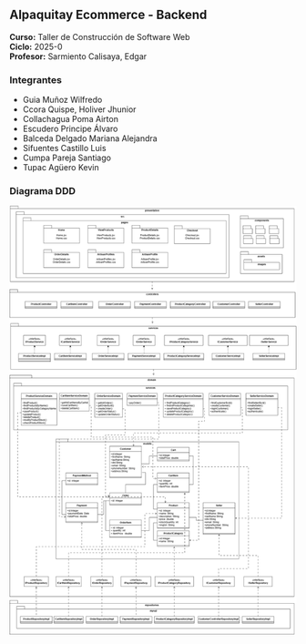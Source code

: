 ## Alpaquitay Ecommerce - Backend
**Curso:**  Taller de Construcción de Software Web  
**Ciclo:** 2025-0  
**Profesor:** Sarmiento Calisaya, Edgar

### Integrantes ###
- Guia Muñoz Wilfredo
- Ccora Quispe, Holiver Jhunior
- Collachagua Poma Airton
- Escudero Principe Álvaro
- Balceda Delgado Mariana Alejandra
- Sifuentes Castillo Luis
- Cumpa Pareja Santiago
- Tupac Agüero Kevin


### Diagrama DDD
![DDD-Diagram](./diagrams/UML-DDD-Diagram.png)